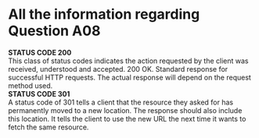 # All the information regarding Question A08
**STATUS CODE 200** </br>
This class of status codes indicates the action requested by the client was received, understood and accepted. 200 OK. Standard response for successful HTTP requests. The actual response will depend on the request method used.</br>
**STATUS CODE 301** </br>
A status code of 301 tells a client that the resource they asked for has permanently moved to a new location. The response should also include this location. It tells the client to use the new URL the next time it wants to fetch the same resource.</br>

